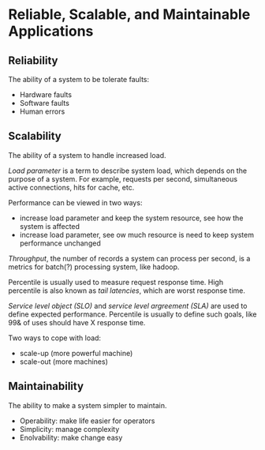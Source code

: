 # Reliable, Scalable, and Maintainable Applications

## Reliability

The ability of a system to be tolerate faults:
* Hardware faults
* Software faults
* Human errors

## Scalability

The ability of a system to handle increased load.

*Load parameter* is a term to describe system load, which depends on the purpose of a system. For example, requests per second, simultaneous active connections, hits for cache, etc.

Performance can be viewed in two ways:
* increase load parameter and keep the system resource, see how the system is affected
* increase load parameter, see ow much resource is need to keep system performance unchanged

*Throughput*, the number of records a system can process per second, is a metrics for batch(?) processing system, like hadoop.

Percentile is usually used to measure request response time. High percentile is also known as *tail latencies*, which are worst response time.

*Service level object (SLO)* and *service level argreement (SLA)* are used to define expected performance. Percentile is usually to define such goals, like 99& of uses should have X response time.

Two ways to cope with load:
* scale-up (more powerful machine)
* scale-out (more machines)

## Maintainability

The ability to make a system simpler to maintain.
* Operability: make life easier for operators
* Simplicity: manage complexity
* Enolvability: make change easy
